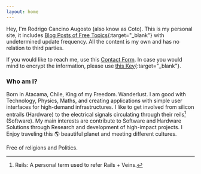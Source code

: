 ```yaml
---
layout: home
---
```


Hey, I'm Rodrigo Cancino Augosto (also know as Coto). This is my personal site, it includes [Blog Posts of Free Topics][blog]{:target="_blank"} with undetermined update frequency. All the content is my own and has no relation to third parties.

If you would like to reach me, use this [Contact Form][contact]. In case you would mind to encrypt the information, please use [this Key][pgp_key]{:target="_blank"}.

### Who am I?

Born in Atacama, Chile, King of my Freedom. Wanderlust. I am good with Technology, Physics, Maths, and creating applications with simple user interfaces for high-demand infrastructures. I like to get involved from silicon entrails (Hardware) to the electrical signals circulating through their reils[^reils] (Software). My main interests are contribute to Software and Hardware Solutions through Research and development of high-impact projects. I Enjoy traveling this 🌎 beautiful planet and meeting different cultures.

Free of religions and Politics.

[^reils]: Reils: A personal term used to refer Rails + Veins.

[blog]: https://feeds.feedburner.com/coto
[contact]: /contact/
[pgp_key]: /public-key/
